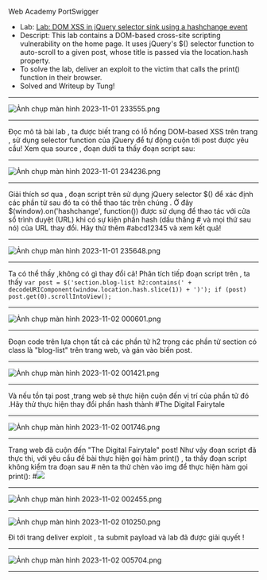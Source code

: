 Web Academy PortSwigger
* Lab: [Lab: DOM XSS in jQuery selector sink using a hashchange event](https://portswigger.net/web-security/cross-site-scripting/dom-based/lab-jquery-selector-hash-change-event)
* Descript: This lab contains a DOM-based cross-site scripting vulnerability on the home page. It uses jQuery's $() selector function to auto-scroll to a given post, whose title is passed via the location.hash property.
* To solve the lab, deliver an exploit to the victim that calls the print() function in their browser.
* Solved and Writeup by Tung!

---
![Ảnh chụp màn hình 2023-11-01 233555.png](https://hackmd.io/_uploads/ryYcRex7a.png)

---
Đọc mô tả bài lab , ta được biết trang có lỗ hổng DOM-based XSS trên trang , sử dụng selector function của jQuery để tự động cuộn tới post được yêu cầu! Xem qua source , đoạn dưới ta thấy đoạn script sau: 

---
![Ảnh chụp màn hình 2023-11-01 234236.png](https://hackmd.io/_uploads/B12LlbxQa.png)

---
Giải thích sơ qua , đoạn script trên sử dụng jQuery selector $() để xác định các phần tử sau đó ta có thể thao tác trên chúng . Ở đây $(window).on('hashchange', function()) được sử dụng để thao tác với cửa sổ trình duyệt (URL) khi có sự kiện phần hash (dấu thăng # và mọi thứ sau nó) của URL thay đổi. Hãy thử thêm #abcd12345 và xem kết quả!

---
![Ảnh chụp màn hình 2023-11-01 235648.png](https://hackmd.io/_uploads/Bkv67Ze7a.png)

---
Ta có thể thấy ,không có gì thay đổi cả! Phân tích tiếp đoạn script trên , ta thấy `var post = $('section.blog-list h2:contains(' + decodeURIComponent(window.location.hash.slice(1)) + ')');
                            if (post) post.get(0).scrollIntoView();`

---
![Ảnh chụp màn hình 2023-11-02 000601.png](https://hackmd.io/_uploads/SypcHZe76.png)

---
Đoạn code trên lựa chọn tất cả các phần tử h2 trong các phần tử section có class là "blog-list" trên trang web, và gán vào biến post.

---
![Ảnh chụp màn hình 2023-11-02 001421.png](https://hackmd.io/_uploads/HJFKPWeQp.png)

---
Và nếu tồn tại post ,trang web sẽ thực hiện cuộn đến vị trí của phần tử đó .Hãy thử thực hiện thay đổi phần hash thành #The Digital Fairytale

---
![Ảnh chụp màn hình 2023-11-02 001746.png](https://hackmd.io/_uploads/rkFLOWlmp.png)

---
Trang web đã cuộn đến "The Digital Fairytale" post!
Như vậy đoạn script đã thực thi, với yêu cầu đề bài thực hiện gọi hàm print() , ta thấy đoạn script không kiểm tra đoạn sau # nên ta thử chèn vào img để thực hiện hàm gọi print(): #<img src=xyz onerror=print()>

---
![Ảnh chụp màn hình 2023-11-02 002455.png](https://hackmd.io/_uploads/B1OGjWgmp.png)

---
![Ảnh chụp màn hình 2023-11-02 010250.png](https://hackmd.io/_uploads/ryKg7GlXT.png)

Đi tới trang deliver exploit , ta submit payload và lab đã được giải quyết !

---
![Ảnh chụp màn hình 2023-11-02 005704.png](https://hackmd.io/_uploads/H1STzfl76.png)


---
